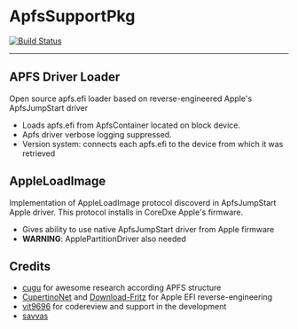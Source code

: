 ApfsSupportPkg
==============

[![Build Status](https://travis-ci.org/acidanthera/ApfsSupportPkg.svg?branch=master)](https://travis-ci.org/acidanthera/ApfsSupportPkg)

-----

## APFS Driver Loader
Open source apfs.efi loader based on reverse-engineered Apple's ApfsJumpStart driver

- Loads apfs.efi from ApfsContainer located on block device.
- Apfs driver verbose logging suppressed.
- Version system: connects each apfs.efi to the device from which it was retrieved

## AppleLoadImage
Implementation of AppleLoadImage protocol discoverd in ApfsJumpStart Apple driver. This protocol installs in CoreDxe Apple's firmware.

- Gives ability to use native ApfsJumpStart driver from Apple firmware
- **WARNING**: ApplePartitionDriver also needed

## Credits
- [cugu](https://github.com/cugu) for awesome research according APFS structure
- [CupertinoNet](https://github.com/CupertinoNet) and [Download-Fritz](https://github.com/Download-Fritz) for Apple EFI reverse-engineering
- [vit9696](https://github.com/vit9696) for codereview and support in the development
- [savvas](https://github.com/savvamitrofanov) 
